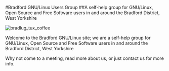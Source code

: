 ---
---
#Bradford GNU/Linux Users Group
##A self-help group for GNU/Linux, Open Source and Free Software users in and around the Bradford District, West Yorkshire


![bradlug_tux_coffee](https://cloud.githubusercontent.com/assets/1515961/22296159/3943ac7c-e311-11e6-8fb4-ff179669aaae.jpg)

Welcome to the Bradford GNU/Linux site; we are a self-help group for GNU/Linux, Open Source and Free Software users in and around the Bradford District, West Yorkshire

Why not come to a meeting, read more about us, or just contact us for more info.
